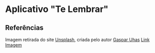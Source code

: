 # Aplicativo "Te Lembrar"

## Referências
Imagem retirada do site [Unsplash](https://unsplash.com/), criada pelo autor [Gaspar Uhas](https://unsplash.com/pt-br/@gasparuhas) 
[Link Imagem](https://unsplash.com/pt-br/fotografias/um-close-up-de-um-logotipo-j_DmMNZK-jo)
